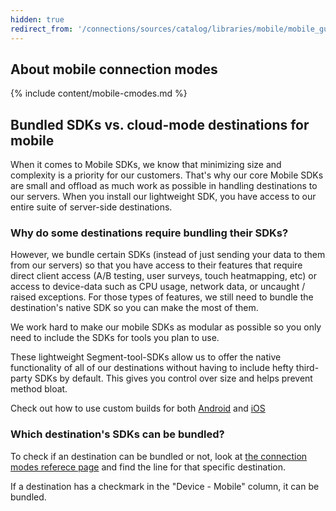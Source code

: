 ```yaml
---
hidden: true
redirect_from: '/connections/sources/catalog/libraries/mobile/mobile_guide'
---
```


## About mobile connection modes

{% include content/mobile-cmodes.md %}


## Bundled SDKs vs. cloud-mode destinations for mobile

When it comes to Mobile SDKs, we know that minimizing size and complexity is a priority for our customers. That's why our core Mobile SDKs are small and offload as much work as possible in handling destinations to our servers. When you install our lightweight SDK, you have access to our entire suite of server-side destinations.

### Why do some destinations require bundling their SDKs?

However, we bundle certain SDKs (instead of just sending your data to them from our servers) so that you have access to their features that require direct client access (A/B testing, user surveys, touch heatmapping, etc) or access to device-data such as CPU usage, network data, or uncaught / raised exceptions. For those types of features, we still need to bundle the destination's native SDK so you can make the most of them.

We work hard to make our mobile SDKs as modular as possible so you only need to include the SDKs for tools you plan to use.

These lightweight Segment-tool-SDKs allow us to offer the native functionality of all of our destinations without having to include hefty third-party SDKs by default. This gives you control over size and helps prevent method bloat. 

Check out how to use custom builds for both [Android](/docs/connections/sources/catalog/libraries/mobile/android/quickstart/#step-1-install-the-sdk) and [iOS](/docs/connections/sources/catalog/libraries/mobile/ios/quickstart/#step-1-install-the-sdk)

### Which destination's SDKs can be bundled?

To check if an destination can be bundled or not, look at [the connection modes referece page](/docs/connections/destinations/cmodes-compare/) and find the line for that specific destination. 

If a destination has a checkmark in the "Device - Mobile" column, it can be bundled.

